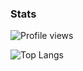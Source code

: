 ### Stats 

![Profile views](https://komarev.com/ghpvc/?username=Conjuringil)

![Top Langs](https://github-readme-stats.vercel.app/api/top-langs/?username=CharalambosIoannou&theme=tokyonight)
